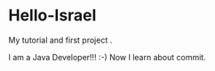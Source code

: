 # Hello-Israel
My tutorial and first project .

I am a Java Developer!!! :-)
Now I learn about commit. 
